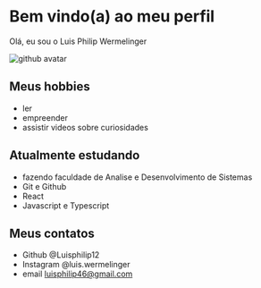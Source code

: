 # Bem vindo(a) ao meu perfil

Olá, eu sou o Luis Philip Wermelinger

![github avatar](https://user-images.githubusercontent.com/100095739/176213999-8d126dbb-3b75-442b-b226-acc601eb01cd.jpg)

## Meus hobbies

- ler
- empreender
- assistir videos sobre curiosidades 

## Atualmente estudando

- fazendo faculdade de Analise e Desenvolvimento de Sistemas 
- Git e Github
- React
- Javascript e Typescript

## Meus contatos

- Github @Luisphilip12
- Instagram @luis.wermelinger
- email luisphilip46@gmail.com
